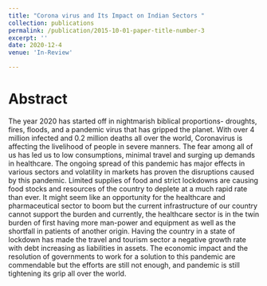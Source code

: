 ```yaml
---
title: "Corona virus and Its Impact on Indian Sectors "
collection: publications
permalink: /publication/2015-10-01-paper-title-number-3
excerpt: ''
date: 2020-12-4
venue: 'In-Review'

---
```

Abstract
======
The year 2020 has started off in nightmarish biblical proportions- droughts, fires, floods, and a pandemic virus that has gripped the planet. With over 4 million infected and 0.2 million deaths all over the world, Coronavirus is affecting the livelihood of people in severe manners. The fear among all of us has led us to low consumptions, minimal travel and surging up demands in healthcare. The ongoing spread of this pandemic has major effects in various sectors and volatility in markets has proven the disruptions caused by this pandemic. Limited supplies of food and strict lockdowns are causing food stocks and resources of the country to deplete at a much rapid rate than ever. It might seem like an opportunity for the healthcare and pharmaceutical sector to boom but the current infrastructure of our country cannot support the burden and currently, the healthcare sector is in the twin burden of first having more man-power and equipment as well as the shortfall in patients of another origin. Having the country in a state of lockdown has made the travel and tourism sector a negative growth rate with debt increasing as liabilities in assets. The economic impact and the resolution of governments to work for a solution to this pandemic are commendable but the efforts are still not enough, and pandemic is still tightening its grip all over the world.

